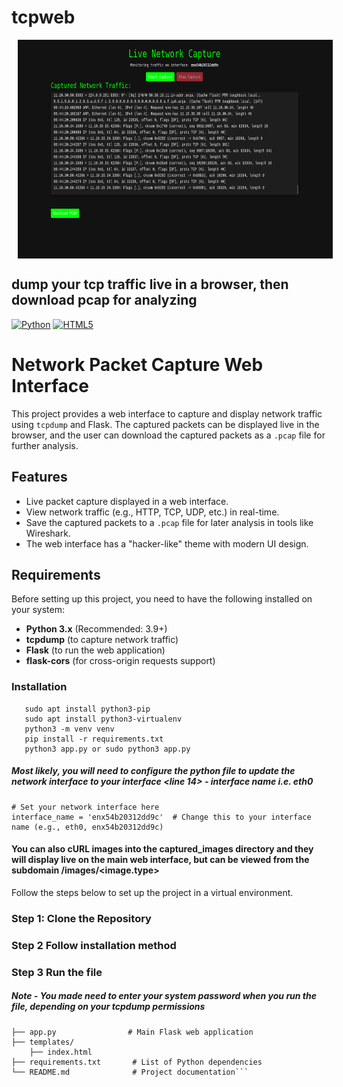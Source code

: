 # tcpweb

<p align="center">
  <img src="https://github.com/1yc4n0rn0t/tcpweb/blob/main/image.png" alt="Image" style="height: 350px; vertical-align: middle; margin-left: 10px;" />
</p>


## dump your tcp traffic live in a browser, then download pcap for analyzing

[![Python](https://img.shields.io/badge/python-3670A0?style=Social&logo=python&logoColor=ffdd54)](https://img.shields.io/badge/python-3670A0?style=Social&logo=python&logoColor=ffdd54)
[![HTML5](https://img.shields.io/badge/html5-%23E34F26.svg?style=Social&logo=html5&logoColor=white)](https://img.shields.io/badge/html5-%23E34F26.svg?style=Social&logo=html5&logoColor=white)

# Network Packet Capture Web Interface

This project provides a web interface to capture and display network traffic using `tcpdump` and Flask. The captured packets can be displayed live in the browser, and the user can download the captured packets as a `.pcap` file for further analysis.

## Features
- Live packet capture displayed in a web interface.
- View network traffic (e.g., HTTP, TCP, UDP, etc.) in real-time.
- Save the captured packets to a `.pcap` file for later analysis in tools like Wireshark.
- The web interface has a "hacker-like" theme with modern UI design.

## Requirements

Before setting up this project, you need to have the following installed on your system:

- **Python 3.x** (Recommended: 3.9+)
- **tcpdump** (to capture network traffic)
- **Flask** (to run the web application)
- **flask-cors** (for cross-origin requests support)
  
### Installation

```
   sudo apt install python3-pip 
   sudo apt install python3-virtualenv 
   python3 -m venv venv 
   pip install -r requirements.txt 
   python3 app.py or sudo python3 app.py  
```
##### Most likely, you will need to configure the python file to update the network interface to your interface <line 14> - interface name i.e. eth0

```
# Set your network interface here
interface_name = 'enx54b20312dd9c'  # Change this to your interface name (e.g., eth0, enx54b20312dd9c)

```

#### You can also cURL images into the captured_images directory and they will display live on the main web interface, but can be viewed from the subdomain /images/<image.type>

Follow the steps below to set up the project in a virtual environment.

### Step 1: Clone the Repository

### Step 2 Follow installation method

### Step 3 Run the file 

##### Note - You made need to enter your system password when you run the file, depending on your tcpdump permissions

```
├── app.py                # Main Flask web application
├── templates/
    ├── index.html              
├── requirements.txt       # List of Python dependencies
└── README.md              # Project documentation```
